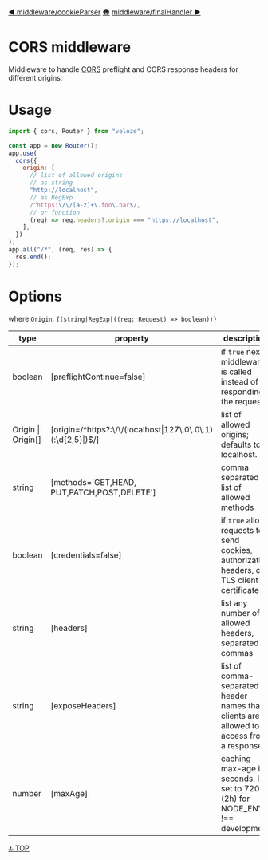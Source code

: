 [◀︎ middleware/cookieParser](../middleware/cookieParser.md)
[🛖](../index.md)
[middleware/finalHandler ▶](../middleware/finalHandler.md)

# CORS middleware

Middleware to handle
[CORS](https://developer.mozilla.org/en-US/docs/Web/HTTP/CORS) preflight and
CORS response headers for different origins.

# Usage

```js
import { cors, Router } from "veloze";

const app = new Router();
app.use(
  cors({
    origin: [
      // list of allowed origins
      // as string
      "http://localhost",
      // as RegExp
      /^https:\/\/[a-z]+\.foo\.bar$/,
      // or function
      (req) => req.headers?.origin === "https://localhost",
    ],
  })
);
app.all("/*", (req, res) => {
  res.end();
});
```

# Options

where `Origin`: `{(string|RegExp|((req: Request) => boolean))}`

| type                | property                                                       | description                                                                                 |
| ------------------- | -------------------------------------------------------------- | ------------------------------------------------------------------------------------------- |
| boolean             | \[preflightContinue=false]                                     | if `true` next middleware is called instead of responding the request                       |
| Origin \| Origin\[] | \[origin=/^https?:\\/\\/(localhost\|127\\.0\\.0\\.1)(:\d{2,5}\|)$/] | list of allowed origins; defaults to localhost.                                             |
| string              | \[methods='GET,HEAD,<br>PUT,PATCH,POST,DELETE']                | comma separated list of allowed methods                                                     |
| boolean             | \[credentials=false]                                           | if `true` allow requests to send cookies, authorization headers, or TLS client certificates |
| string              | \[headers]                                                     | list any number of allowed headers, separated by commas                                     |
| string              | \[exposeHeaders]                                               | list of comma-separated header names that clients are allowed to access from a response.    |
| number              | \[maxAge]                                                      | caching max-age in seconds. Is set to 7200 (2h) for NODE_ENV !== development                |

[🔝 TOP](#top)
